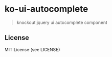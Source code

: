 
ko-ui-autocomplete
===

> knockout jquery ui autocomplete component

License
---

MIT License (see LICENSE)
